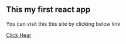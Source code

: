 ## This my first react app

You can visit this this site by clicking below link

[Click Hear](https://book-grid.netlify.app)
